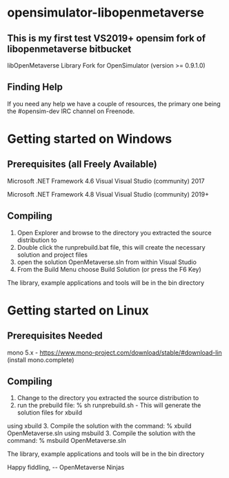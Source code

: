 # opensimulator-libopenmetaverse

## This is my first test VS2019+ opensim fork of libopenmetaverse bitbucket

libOpenMetaverse Library Fork for OpenSimulator (version >= 0.9.1.0)


Finding Help
------------

If you need any help we have a couple of resources, the primary one being 
the #opensim-dev IRC channel on Freenode.


Getting started on Windows
====================================================================================


Prerequisites (all Freely Available)
--------------------------------------

Microsoft .NET Framework 4.6
Visual Visual Studio (community) 2017

Microsoft .NET Framework 4.8
Visual Visual Studio (community) 2019+

Compiling
---------
1. Open Explorer and browse to the directory you extracted the source distribution to
2. Double click the runprebuild.bat file, this will create the necessary solution and project files
3. open the solution OpenMetaverse.sln from within Visual Studio
4. From the Build Menu choose Build Solution (or press the F6 Key)

The library, example applications and tools will be in the bin directory


Getting started on Linux
====================================================================================

Prerequisites Needed
--------------------

mono 5.x - https://www.mono-project.com/download/stable/#download-lin
(install mono.complete)

Compiling
---------
1. Change to the directory you extracted the source distribution to
2. run the prebuild file: % sh runprebuild.sh - This will generate the solution files for xbuild

using xbuild
3. Compile the solution with the command: % xbuild OpenMetaverse.sln
using msbuild
3. Compile the solution with the command: % msbuild OpenMetaverse.sln

The library, example applications and tools will be in the bin directory


Happy fiddling,
-- OpenMetaverse Ninjas 

